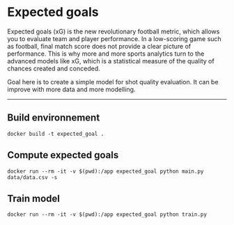# Expected goals

Expected goals (xG) is the new revolutionary football metric, which allows you to evaluate team and player performance. 
In a low-scoring game such as football, final match score does not provide a clear picture of performance.
This is why more and more sports analytics turn to the advanced models like xG, which is a statistical measure of the quality of chances created and conceded.

Goal here is to create a simple model for shot quality evaluation. It can be improve with more data and more modelling.

---

## Build environnement

`docker build -t expected_goal .`

## Compute expected goals

`docker run --rm -it -v $(pwd):/app expected_goal python main.py data/data.csv -s`

## Train model

`docker run --rm -it -v $(pwd):/app expected_goal python train.py`
